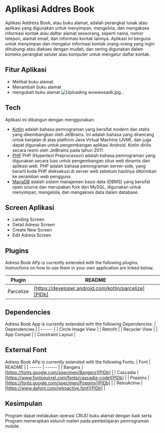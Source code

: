 # Aplikasi Addres Book
Aplikasi Address Book, atau buku alamat, adalah perangkat lunak atau aplikasi yang digunakan untuk menyimpan, mengelola, dan mengakses informasi kontak atau daftar alamat seseorang, seperti nama, nomor telepon, alamat email, dan informasi kontak lainnya. Aplikasi ini berguna untuk menyimpan dan mengatur informasi kontak orang-orang yang ingin dihubungi atau diakses dengan mudah, dan sering digunakan dalam konteks perangkat seluler atau komputer untuk mengatur daftar kontak.

## Fitur Aplikasi 
- Melihat buku alamat
- Menambah buku alamat
- mengubah buku alamat
![Uploading wowwosadk.jpg…]()


## Tech
Aplikasi ini dibangun dengan menggunakan:
- [Kotlin](https://kotlinlang.org/) adalah bahasa pemrograman yang bersifat modern dan statis yang dikembangkan oleh JetBrains. Ini adalah bahasa yang dirancang untuk berjalan di atas platform Java Virtual Machine (JVM), dan juga dapat digunakan untuk pengembangan aplikasi Android. Kotlin dirilis secara resmi oleh JetBrains pada tahun 2011.
- [PHP](https://www.php.net/) PHP (Hypertext Preprocessor) adalah bahasa pemrograman yang digunakan secara luas untuk pengembangan situs web dinamis dan aplikasi web. PHP adalah bahasa pemrograman server-side, yang berarti kode PHP dieksekusi di server web sebelum hasilnya dikirimkan ke peramban web pengguna. 
- [MariaDB](https://mariadb.org/) adalah sistem manajemen basis data (DBMS) yang bersifat open source dan merupakan fork dari MySQL, digunakan untuk menyimpan, mengelola, dan mengakses data dalam database.


## Screen Aplikasi
- Landing Screen
- Detail Adress Screen
- Create New Screen
- Edit Adress Screen

## Plugins

Adress Book APp is currently extended with the following plugins.
Instructions on how to use them in your own application are linked below.

| Plugin | README |
| ------ | ------ |
| Parcelize | [https://developer.android.com/kotlin/parcelize][PlDb] |

## Dependencies

Adress Book App is currently extended with the following Dependencies.
| Dependencies |
| ------ | 
| Circle Image View |
| Retrofit |
| Recycler View |
| App Compat |
| Constraint Layout |


## External Font

Adress Book APp is currently extended with the following Fonts.
| Font | README |
| ------ | ------ |
| Bangers | [https://fonts.google.com/specimen/Bangers][PlDb] |
| Cascadia | [https://www.fontsquirrel.com/fonts/cascadia-code][PlDb] |
| Poppins | [https://fonts.google.com/specimen/Poppins][PlDb] |
| RetroActive | [https://www.dafont.com/retroactive.font][PlDb] |

## Kesimpulan
Program dapat melakukan operasi CRUD buku alamat dengan baik serta Program menerapkan seluruh materi pada pembelajaran pemrograman mobile.

